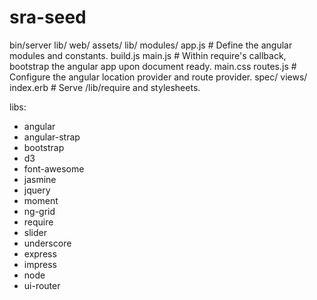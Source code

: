sra-seed
========

bin/server
lib/
web/
  assets/
    lib/
    modules/
    app.js # Define the angular modules and constants.
    build.js
    main.js # Within require's callback, bootstrap the angular app upon document ready.
    main.css
    routes.js # Configure the angular location provider and route provider.
  spec/
  views/
    index.erb # Serve /lib/require and stylesheets.

libs:
- angular
- angular-strap
- bootstrap
- d3
- font-awesome
- jasmine
- jquery
- moment
- ng-grid
- require
- slider
- underscore
- express
- impress
- node
- ui-router
